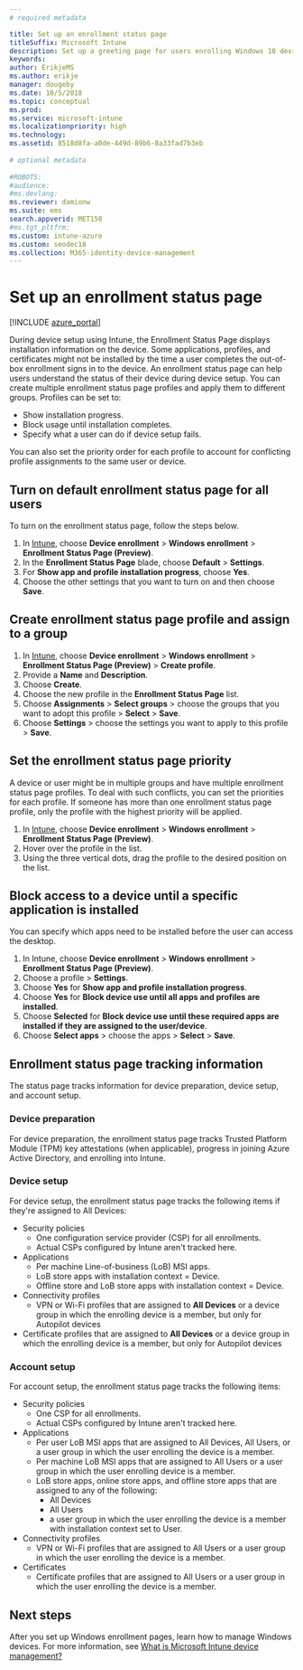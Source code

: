 ```yaml
---
# required metadata

title: Set up an enrollment status page
titleSuffix: Microsoft Intune
description: Set up a greeting page for users enrolling Windows 10 devices.
keywords:
author: ErikjeMS
ms.author: erikje
manager: dougeby
ms.date: 10/5/2018
ms.topic: conceptual
ms.prod:
ms.service: microsoft-intune
ms.localizationpriority: high
ms.technology:
ms.assetid: 8518d8fa-a0de-449d-89b6-8a33fad7b3eb
 
# optional metadata
 
#ROBOTS:
#audience:
#ms.devlang:
ms.reviewer: damionw
ms.suite: ems
search.appverid: MET150
#ms.tgt_pltfrm:
ms.custom: intune-azure
ms.custom: seodec18 
ms.collection: M365-identity-device-management
---
```

 
# Set up an enrollment status page
 
[!INCLUDE [azure_portal](./includes/azure_portal.md)]
 
During device setup using Intune, the Enrollment Status Page displays installation information on the device. Some applications, profiles, and certificates might not be installed by the time a user completes the out-of-box enrollment signs in to the device. An enrollment status page can help users understand the status of their device during device setup. You can create multiple enrollment status page profiles and apply them to different groups. Profiles can be set to:
- Show installation progress.
- Block usage until installation completes.
- Specify what a user can do if device setup fails.

You can also set the priority order for each profile to account for conflicting profile assignments to the same user or device.

 
## Turn on default enrollment status page for all users

To turn on the enrollment status page, follow the steps below.
 
1. In [Intune](https://aka.ms/intuneportal), choose **Device enrollment** > **Windows enrollment** > **Enrollment Status Page (Preview)**.
2. In the **Enrollment Status Page** blade, choose **Default** > **Settings**.
3. For **Show app and profile installation progress**, choose **Yes**.
4. Choose the other settings that you want to turn on and then choose **Save**.

## Create enrollment status page profile and assign to a group

1. In [Intune](https://aka.ms/intuneportal), choose **Device enrollment** > **Windows enrollment** > **Enrollment Status Page (Preview)** > **Create profile**.
2. Provide a **Name** and **Description**.
3. Choose **Create**.
4. Choose the new profile in the **Enrollment Status Page** list.
5. Choose **Assignments** > **Select groups** > choose the groups that you want to adopt this profile > **Select** > **Save**.
6. Choose **Settings** > choose the settings you want to apply to this profile > **Save**.

## Set the enrollment status page priority

A device or user might be in multiple groups and have multiple enrollment status page profiles. To deal with such conflicts, you can set the priorities for each profile. If someone has more than one enrollment status page profile, only the profile with the highest priority will be applied.

1. In [Intune](https://aka.ms/intuneportal), choose **Device enrollment** > **Windows enrollment** > **Enrollment Status Page (Preview)**.
2. Hover over the profile in the list.
3. Using the three vertical dots, drag the profile to the desired position on the list.

## Block access to a device until a specific application is installed

You can specify which apps need to be installed before the user can access the desktop.

1. In Intune, choose **Device enrollment** > **Windows enrollment** > **Enrollment Status Page (Preview)**.
2. Choose a profile > **Settings**.
3. Choose **Yes** for **Show app and profile installation progress**.
4. Choose **Yes** for **Block device use until all apps and profiles are installed**.
5. Choose **Selected** for **Block device use until these required apps are installed if they are assigned to the user/device**.
 6. Choose **Select apps** > choose the apps > **Select** > **Save**.

## Enrollment status page tracking information

The status page tracks information for device preparation, device setup, and account setup.

### Device preparation

For device preparation, the enrollment status page tracks Trusted Platform Module (TPM) key attestations (when applicable), progress in joining Azure Active Directory, and enrolling into Intune.

### Device setup

For device setup, the enrollment status page tracks the following items if they're assigned to All Devices:
- Security policies
    - One configuration service provider (CSP) for all enrollments.
    - Actual CSPs configured by Intune aren't tracked here.
- Applications
    - Per machine Line-of-business (LoB) MSI apps.
    - LoB store apps with installation context = Device.
    - Offline store and LoB store apps with installation context = Device.
- Connectivity profiles
    - VPN or Wi-Fi profiles that are assigned to **All Devices** or a device group in which the enrolling device is a member, but only for Autopilot devices
- Certificate profiles that are assigned to **All Devices** or a device group in which the enrolling device is a member, but only for Autopilot devices

### Account setup
For account setup, the enrollment status page tracks the following items:
- Security policies
    - One CSP for all enrollments.
    - Actual CSPs configured by Intune aren't tracked here.
- Applications
    - Per user LoB MSI apps that are assigned to All Devices, All Users, or a user group in which the user enrolling the device is a member.
    - Per machine LoB MSI apps that are assigned to All Users or a user group in which the user enrolling device is a member.
    - LoB store apps, online store apps, and offline store apps that are assigned to any of the following:
        - All Devices
        - All Users
        - a user group in which the user enrolling the device is a member with installation context set to User.
- Connectivity profiles
    - VPN or Wi-Fi profiles that are assigned to All Users or a user group in which the user enrolling the device is a member.
- Certificates
    - Certificate profiles that are assigned to All Users or a user group in which the user enrolling the device is a member.

## Next steps
After you set up Windows enrollment pages, learn how to manage Windows devices. For more information, see [What is Microsoft Intune device management?](https://docs.microsoft.com/intune/device-management)
